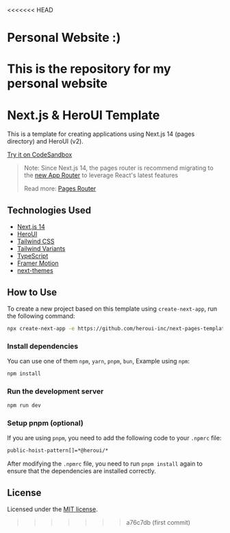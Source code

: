<<<<<<< HEAD
# Personal Website :)
This is the repository for my personal website
=======
# Next.js & HeroUI Template

This is a template for creating applications using Next.js 14 (pages directory) and HeroUI (v2).

[Try it on CodeSandbox](https://githubbox.com/heroui-inc/next-pages-template)

> Note: Since Next.js 14, the pages router is recommend migrating to the [new App Router](https://nextjs.org/docs/app) to leverage React's latest features
>
> Read more: [Pages Router](https://nextjs.org/docs/pages)

## Technologies Used

- [Next.js 14](https://nextjs.org/docs/getting-started)
- [HeroUI](https://heroui.com)
- [Tailwind CSS](https://tailwindcss.com)
- [Tailwind Variants](https://tailwind-variants.org)
- [TypeScript](https://www.typescriptlang.org)
- [Framer Motion](https://www.framer.com/motion)
- [next-themes](https://github.com/pacocoursey/next-themes)

## How to Use

To create a new project based on this template using `create-next-app`, run the following command:

```bash
npx create-next-app -e https://github.com/heroui-inc/next-pages-template
```

### Install dependencies

You can use one of them `npm`, `yarn`, `pnpm`, `bun`, Example using `npm`:

```bash
npm install
```

### Run the development server

```bash
npm run dev
```

### Setup pnpm (optional)

If you are using `pnpm`, you need to add the following code to your `.npmrc` file:

```bash
public-hoist-pattern[]=*@heroui/*
```

After modifying the `.npmrc` file, you need to run `pnpm install` again to ensure that the dependencies are installed correctly.

## License

Licensed under the [MIT license](https://github.com/heroui-inc/next-pages-template/blob/main/LICENSE).
>>>>>>> a76c7db (first commit)
